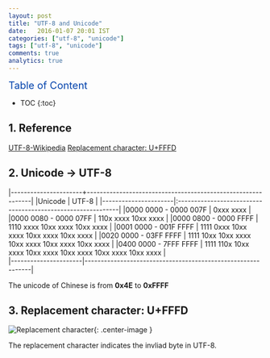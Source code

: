 ```yaml
---
layout: post
title: "UTF-8 and Unicode"
date:   2016-01-07 20:01 IST
categories: ["utf-8", "unicode"]
tags: ["utf-8", "unicode"]
comments: true
analytics: true
---
```


<span/>

<span style="color: #0645ad; font-size:20px">Table of Content<span/>

  * TOC
  {:toc}

## 1. Reference

[UTF-8-Wikipedia](https://en.wikipedia.org/wiki/UTF-8)
[Replacement character: U+FFFD](https://en.wikipedia.org/wiki/Specials_(Unicode_block))

## 2. Unicode -> UTF-8


|----------------------+-------------------------------------------------------------|
|Unicode               | UTF-8                                                       |
|----------------------|:------------------------------------------------------------|
|0000 0000 - 0000 007F | 0xxx xxxx                                                   |
|0000 0080 - 0000 07FF | 110x xxxx 10xx xxxx                                         |
|0000 0800 - 0000 FFFF | 1110 xxxx 10xx xxxx 10xx xxxx                               |
|0001 0000 - 001F FFFF | 1111 0xxx 10xx xxxx 10xx xxxx 10xx xxxx                     |
|0020 0000 - 03FF FFFF | 1111 10xx 10xx xxxx 10xx xxxx 10xx xxxx 10xx xxxx           |
|0400 0000 - 7FFF FFFF | 1111 110x 10xx xxxx 10xx xxxx 10xx xxxx 10xx xxxx 10xx xxxx |  
|----------------------|-------------------------------------------------------------|

The unicode of Chinese is from **0x4E** to **0xFFFF**

## 3. Replacement character: U+FFFD

![Replacement character](https://upload.wikimedia.org/wikipedia/commons/thumb/7/7f/Replacement_character.svg/200px-Replacement_character.svg.png){: .center-image }

The replacement character indicates the invliad byte in UTF-8.

